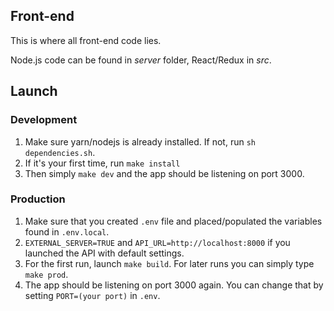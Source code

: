 ## Front-end

This is where all front-end code lies.

Node.js code can be found in *server* folder, React/Redux in *src*.

## Launch

### Development

1. Make sure yarn/nodejs is already installed. If not, run `sh dependencies.sh`.
2. If it's your first time, run `make install`
3. Then simply `make dev` and the app should be listening on port 3000.

### Production

1. Make sure that you created `.env` file and placed/populated the variables found in `.env.local`.
2. `EXTERNAL_SERVER=TRUE` and `API_URL=http://localhost:8000` if you launched the API with default settings.
3. For the first run, launch `make build`. For later runs you can simply type `make prod`.
4. The app should be listening on port 3000 again. You can change that by setting `PORT=(your port)` in `.env`.
